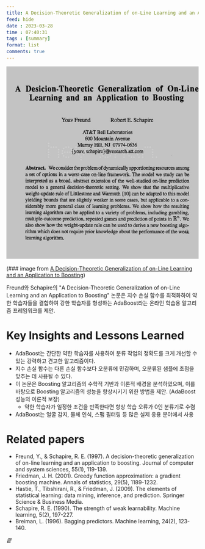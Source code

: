 ```yaml
---
title: A Decision-Theoretic Generalization of on-Line Learning and an Application to Boosting summary
feed: hide
date : 2023-03-28
time : 07:40:31
tags : [summary]
format: list
comments: true
---
```



![](/attachments/Screenshot_2023-03-28_at_104832_PM_watermarked.jpeg)

(\### image from  [A Decision-Theoretic Generalization of on-Line Learning and an Application to Boosting](https://link.springer.com/chapter/10.1007/3-540-59119-2_166))

Freund와 Schapire의 "A Decision-Theoretic Generalization of on-Line Learning and an Application to Boosting" 논문은 지수 손실 함수를 최적화하여 약한 학습자들을 결합하여 강한 학습자를 형성하는 AdaBoost라는 온라인 학습용 알고리즘 프레임워크를 제안.

# Key Insights and Lessons Learned
- AdaBoost는 간단한 약한 학습자를 사용하여 분류 작업의 정확도를 크게 개선할 수 있는 강력하고 견고한 알고리즘이다.
- 지수 손실 함수는 다른 손실 함수보다 오분류에 민감하며, 오분류된 샘플에 초점을 맞추는 데 사용될 수 있다.
- 이 논문은 Boosting 알고리즘의 수학적 기반과 이론적 배경을 분석하였으며, 이를 바탕으로 Boosting 알고리즘의 성능을 향상시키기 위한 방법을 제안. (AdaBoost 성능의 이론적 보장)
	- 약한 학습자가 일정한 조건을 만족한다면 항상 학습 오류가 0인 분류기로 수렴
- AdaBoost는 얼굴 감지, 물체 인식, 스팸 필터링 등 많은 실제 응용 분야에서 사용

# Related papers
- Freund, Y., & Schapire, R. E. (1997). A decision-theoretic generalization of on-line learning and an application to boosting. Journal of computer and system sciences, 55(1), 119-139.
- Friedman, J. H. (2001). Greedy function approximation: a gradient boosting machine. Annals of statistics, 29(5), 1189-1232.
- Hastie, T., Tibshirani, R., & Friedman, J. (2009). The elements of statistical learning: data mining, inference, and prediction. Springer Science & Business Media.
- Schapire, R. E. (1990). The strength of weak learnability. Machine learning, 5(2), 197-227.
- Breiman, L. (1996). Bagging predictors. Machine learning, 24(2), 123-140.

_끝_